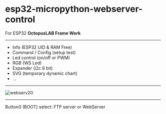# esp32-micropython-webserver-control

For ESP32 **OctopusLAB Frame Work**

---

- Info (ESP32 UID & RAM Free)
- Command / Config (setup test)
- Led control (on/off or PWM)
- RGB (WS Led)
- Expander (i2c 8 bit)
- SVG (temporary dynamic chart)
- ...

---

![webserv20](https://www.octopuslab.cz/wp-content/uploads/2020/10/webserv-control20-1200x649.png)

---

Button0 (BOOT) select: FTP server or WebServer
